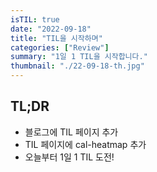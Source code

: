 ```yaml
---
isTIL: true
date: "2022-09-18"
title: "TIL을 시작하며"
categories: ["Review"]
summary: "1일 1 TIL을 시작합니다."
thumbnail: "./22-09-18-th.jpg"
---
```



## TL;DR
- 블로그에 TIL 페이지 추가
- TIL 페이지에 cal-heatmap 추가
- 오늘부터 1일 1 TIL 도전!
